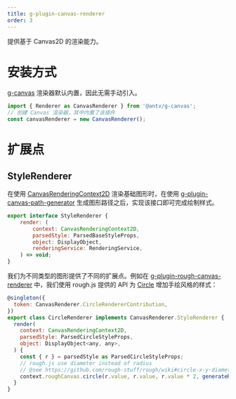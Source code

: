 ```yaml
---
title: g-plugin-canvas-renderer
order: 3
---
```


提供基于 Canvas2D 的渲染能力。

# 安装方式

[g-canvas](/zh/docs/api/renderer/canvas) 渲染器默认内置，因此无需手动引入。

```js
import { Renderer as CanvasRenderer } from '@antv/g-canvas';
// 创建 Canvas 渲染器，其中内置了该插件
const canvasRenderer = new CanvasRenderer();
```

# 扩展点

## StyleRenderer

在使用 [CanvasRenderingContext2D](https://developer.mozilla.org/zh-CN/docs/Web/API/CanvasRenderingContext2D) 渲染基础图形时，在使用 [g-plugin-canvas-path-generator](/zh/docs/plugins/canvas-path-generator) 生成图形路径之后，实现该接口即可完成绘制样式。

```js
export interface StyleRenderer {
    render: (
        context: CanvasRenderingContext2D,
        parsedStyle: ParsedBaseStyleProps,
        object: DisplayObject,
        renderingService: RenderingService,
    ) => void;
}
```

我们为不同类型的图形提供了不同的扩展点。例如在 [g-plugin-rough-canvas-renderer](/zh/docs/plugins/rough-canvas-renderer) 中，我们使用 rough.js 提供的 API 为 [Circle](/zh/docs/api/basic/circle) 增加手绘风格的样式：

```js
@singleton({
  token: CanvasRenderer.CircleRendererContribution,
})
export class CircleRenderer implements CanvasRenderer.StyleRenderer {
  render(
    context: CanvasRenderingContext2D,
    parsedStyle: ParsedCircleStyleProps,
    object: DisplayObject<any, any>,
  ) {
    const { r } = parsedStyle as ParsedCircleStyleProps;
    // rough.js use diameter instead of radius
    // @see https://github.com/rough-stuff/rough/wiki#circle-x-y-diameter--options
    context.roughCanvas.circle(r.value, r.value, r.value * 2, generateRoughOptions(object));
  }
}
```
